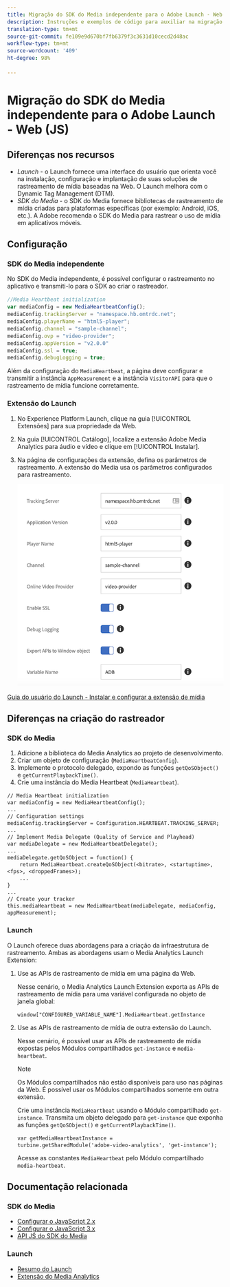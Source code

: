 ```yaml
---
title: Migração do SDK do Media independente para o Adobe Launch - Web (JS)
description: Instruções e exemplos de código para auxiliar na migração do SDK do Media para o Launch.
translation-type: tm+mt
source-git-commit: fe109e9d670bf7fb6379f3c3631d10cecd2d48ac
workflow-type: tm+mt
source-wordcount: '409'
ht-degree: 98%

---
```



# Migração do SDK do Media independente para o Adobe Launch - Web (JS)

## Diferenças nos recursos

* *Launch* - o Launch fornece uma interface do usuário que orienta você na instalação, configuração e implantação de suas soluções de rastreamento de mídia baseadas na Web. O Launch melhora com o Dynamic Tag Management (DTM).
* *SDK do Media* - o SDK do Media fornece bibliotecas de rastreamento de mídia criadas para plataformas específicas (por exemplo: Android, iOS, etc.). A Adobe recomenda o SDK do Media para rastrear o uso de mídia em aplicativos móveis.

## Configuração

### SDK do Media independente

No SDK do Media independente, é possível configurar o rastreamento no aplicativo
e transmiti-lo para o SDK ao criar o rastreador.

```javascript
//Media Heartbeat initialization
var mediaConfig = new MediaHeartbeatConfig();
mediaConfig.trackingServer = "namespace.hb.omtrdc.net";
mediaConfig.playerName = "html5-player";
mediaConfig.channel = "sample-channel";
mediaConfig.ovp = "video-provider";
mediaConfig.appVersion = "v2.0.0"
mediaConfig.ssl = true;
mediaConfig.debugLogging = true;
```

Além da configuração do `MediaHeartbeat`, a página deve configurar e transmitir
a instância `AppMeasurement` e a instância `VisitorAPI` para que o rastreamento de mídia funcione corretamente.

### Extensão do Launch

1. No Experience Platform Launch, clique na guia [!UICONTROL Extensões] para sua
propriedade da Web.
1. Na guia [!UICONTROL Catálogo], localize a extensão Adobe Media Analytics para áudio e
vídeo e clique em [!UICONTROL Instalar].
1. Na página de configurações da extensão, defina os parâmetros de rastreamento. A extensão do Media usa os parâmetros configurados para rastreamento.

   ![](assets/launch_config_js.png)

[Guia do usuário do Launch - Instalar e configurar a extensão de mídia](https://docs.adobe.com/content/help/pt-BR/launch/using/extensions-ref/adobe-extension/media-analytics-extension/overview.html#install-and-configure-the-ma-extension)

## Diferenças na criação do rastreador

### SDK do Media

1. Adicione a biblioteca do Media Analytics ao projeto de desenvolvimento.
1. Criar um objeto de configuração (`MediaHeartbeatConfig`).
1. Implemente o protocolo delegado, expondo as funções `getQoSObject()` e `getCurrentPlaybackTime()`.
1. Crie uma instância do Media Heartbeat (`MediaHeartbeat`).

```
// Media Heartbeat initialization
var mediaConfig = new MediaHeartbeatConfig();
...
// Configuration settings
mediaConfig.trackingServer = Configuration.HEARTBEAT.TRACKING_SERVER;
...
// Implement Media Delegate (Quality of Service and Playhead)
var mediaDelegate = new MediaHeartbeatDelegate();
...
mediaDelegate.getQoSObject = function() {
    return MediaHeartbeat.createQoSObject(<bitrate>, <startuptime>, <fps>, <droppedFrames>);
    ...
}
...
// Create your tracker
this.mediaHeartbeat = new MediaHeartbeat(mediaDelegate, mediaConfig, appMeasurement);
```

<!--  Dead Link - from 2019 - can't locate where this should go
[Media SDK - Tracker Creation](https://docs.adobe.com/content/help/en/media-analytics/using/sdk-implement/cookbook/sdk-vs-launch-qoe.html) -->

### Launch

O Launch oferece duas abordagens para a criação da infraestrutura de rastreamento. Ambas as abordagens usam o Media Analytics Launch Extension:

1. Use as APIs de rastreamento de mídia em uma página da Web.

   Nesse cenário, o Media Analytics Launch Extension exporta as APIs de rastreamento de mídia para uma variável configurada no objeto de janela global:

   ```
   window["CONFIGURED_VARIABLE_NAME"].MediaHeartbeat.getInstance
   ```

1. Use as APIs de rastreamento de mídia de outra extensão do Launch.

   Nesse cenário, é possível usar as APIs de rastreamento de mídia expostas pelos Módulos compartilhados `get-instance` e `media-heartbeat`.

   >[!NOTE]
   >
   >Os Módulos compartilhados não estão disponíveis para uso nas páginas da Web. É possível usar os Módulos compartilhados somente em outra extensão.

   Crie uma instância `MediaHeartbeat` usando o Módulo compartilhado `get-instance`.
Transmita um objeto delegado para `get-instance` que exponha as funções `getQoSObject()` e `getCurrentPlaybackTime()`.

   ```
   var getMediaHeartbeatInstance =
   turbine.getSharedModule('adobe-video-analytics', 'get-instance');
   ```

   Acesse as constantes `MediaHeartbeat` pelo Módulo compartilhado `media-heartbeat`.

## Documentação relacionada

### SDK do Media

* [Configurar o JavaScript 2.x](/help/sdk-implement/setup/setup-javascript/set-up-js-2.md)
* [Configurar o JavaScript 3.x](/help/sdk-implement/setup/setup-javascript/set-up-js-3.md)
* [API JS do SDK do Media](https://adobe-marketing-cloud.github.io/media-sdks/reference/javascript/MediaHeartbeat.html)

### Launch

* [Resumo do Launch](https://docs.adobe.com/content/help/pt-BR/launch/using/overview.html)
* [Extensão do Media Analytics](https://docs.adobe.com/content/help/pt-BR/launch/using/extensions-ref/adobe-extension/media-analytics-extension/overview.html)

